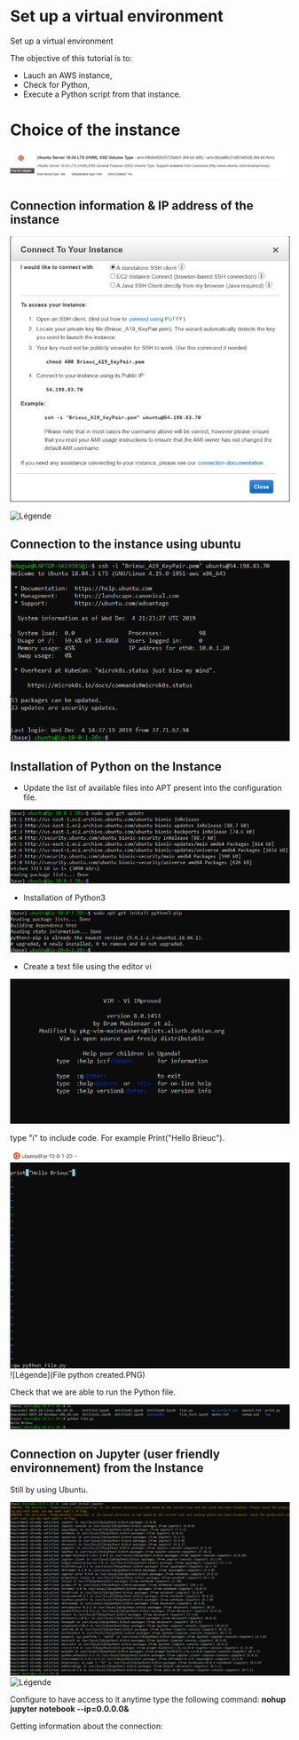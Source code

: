 # Set up a virtual environment
 Set up a virtual environment

The objective of this tutorial is to:
* Lauch an AWS instance,
* Check for Python,
* Execute a Python script from that instance.


 # Choice of the instance

![Légende](AMI_choice.PNG)

## Connection information & IP address of the instance

![Légende](Info_instance.PNG)

![Légende](Publi_IP_instancPNG.PNG)

## Connection to the instance using ubuntu

![Légende](Connection_instance_ubuntu.PNG)

## Installation of Python on the Instance

* Update the list of available files into APT present into the configuration file.

![Légende](Update.PNG)

* Installation of Python3

![Légende](Installation_python3.PNG)

* Create a text file using the editor vi

![Légende](Vi_editor.PNG)

type "i" to include code. For example Print("Hello Brieuc").

![Légende](Fichier_python_print.PNG)
![Légende](File python created.PNG)

Check that we are able to run the Python file.

![Légende](Hello.PNG)

## Connection on Jupyter (user friendly environnement) from the Instance

Still by using Ubuntu.

![Légende](Install_Jupiter.PNG)
![Légende](Jupiter.PNG)

Configure to have access to it anytime type the following command:
**nohup jupyter notebook --ip=0.0.0.0&**

Getting information about the connection:
